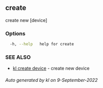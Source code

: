 ## create

create new [device]



### Options

```bash
  -h, --help   help for create
```

### SEE ALSO

* [kl create device](kl_create_device.md)  - create new device

###### Auto generated by kl on 9-September-2022
